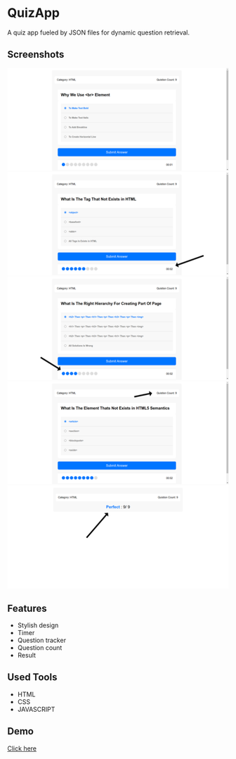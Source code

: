# QuizApp

A quiz app fueled by JSON files for dynamic question retrieval.

## Screenshots

<img src="imgs/1.png">
<img src="imgs/3.png">
<img src="imgs/4.png">
<img src="imgs/2.png">
<img src="imgs/5.png">

## Features

- Stylish design
- Timer
- Question tracker
- Question count
- Result

## Used Tools

- HTML
- CSS
- JAVASCRIPT

## Demo

<a href="https://omaralshaafii.github.io/QuizApp/">Click here</a>
